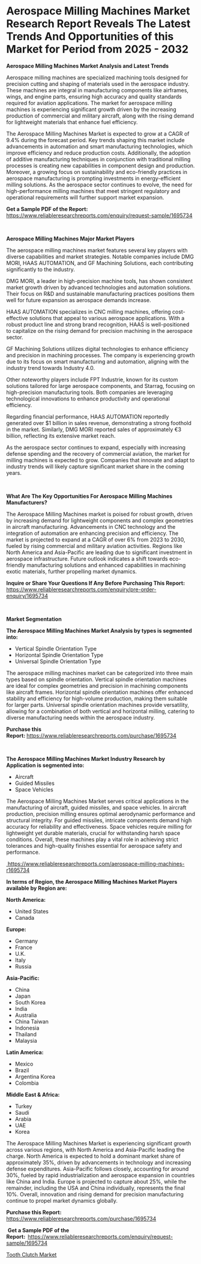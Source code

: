<p><h1>Aerospace Milling Machines Market Research Report Reveals The Latest Trends And Opportunities of this Market for Period from 2025 - 2032</h1></p><p><strong>Aerospace Milling Machines Market Analysis and Latest Trends</strong></p>
<p><p>Aerospace milling machines are specialized machining tools designed for precision cutting and shaping of materials used in the aerospace industry. These machines are integral in manufacturing components like airframes, wings, and engine parts, ensuring high accuracy and quality standards required for aviation applications. The market for aerospace milling machines is experiencing significant growth driven by the increasing production of commercial and military aircraft, along with the rising demand for lightweight materials that enhance fuel efficiency.</p><p>The Aerospace Milling Machines Market is expected to grow at a CAGR of 9.4% during the forecast period. Key trends shaping this market include advancements in automation and smart manufacturing technologies, which improve efficiency and reduce production costs. Additionally, the adoption of additive manufacturing techniques in conjunction with traditional milling processes is creating new capabilities in component design and production. Moreover, a growing focus on sustainability and eco-friendly practices in aerospace manufacturing is prompting investments in energy-efficient milling solutions. As the aerospace sector continues to evolve, the need for high-performance milling machines that meet stringent regulatory and operational requirements will further support market expansion.</p></p>
<p><strong>Get a Sample PDF of the Report:&nbsp;</strong> <a href="https://www.reliableresearchreports.com/enquiry/request-sample/1695734?utm_campaign=2002&utm_medium=2&utm_source=Github&utm_content=ia&utm_term=08012025&utm_id=aerospace-milling-machines">https://www.reliableresearchreports.com/enquiry/request-sample/1695734</a></p>
<p>&nbsp;</p>
<p><strong>Aerospace Milling Machines Major Market Players</strong></p>
<p><p>The aerospace milling machines market features several key players with diverse capabilities and market strategies. Notable companies include DMG MORI, HAAS AUTOMATION, and GF Machining Solutions, each contributing significantly to the industry.</p><p>DMG MORI, a leader in high-precision machine tools, has shown consistent market growth driven by advanced technologies and automation solutions. Their focus on R&D and sustainable manufacturing practices positions them well for future expansion as aerospace demands increase.</p><p>HAAS AUTOMATION specializes in CNC milling machines, offering cost-effective solutions that appeal to various aerospace applications. With a robust product line and strong brand recognition, HAAS is well-positioned to capitalize on the rising demand for precision machining in the aerospace sector.</p><p>GF Machining Solutions utilizes digital technologies to enhance efficiency and precision in machining processes. The company is experiencing growth due to its focus on smart manufacturing and automation, aligning with the industry trend towards Industry 4.0.</p><p>Other noteworthy players include FPT Industrie, known for its custom solutions tailored for large aerospace components, and Starrag, focusing on high-precision manufacturing tools. Both companies are leveraging technological innovations to enhance productivity and operational efficiency.</p><p>Regarding financial performance, HAAS AUTOMATION reportedly generated over $1 billion in sales revenue, demonstrating a strong foothold in the market. Similarly, DMG MORI reported sales of approximately €3 billion, reflecting its extensive market reach.</p><p>As the aerospace sector continues to expand, especially with increasing defense spending and the recovery of commercial aviation, the market for milling machines is expected to grow. Companies that innovate and adapt to industry trends will likely capture significant market share in the coming years.</p></p>
<p>&nbsp;</p>
<p><strong>What Are The Key Opportunities For Aerospace Milling Machines Manufacturers?</strong></p>
<p><p>The Aerospace Milling Machines market is poised for robust growth, driven by increasing demand for lightweight components and complex geometries in aircraft manufacturing. Advancements in CNC technology and the integration of automation are enhancing precision and efficiency. The market is projected to expand at a CAGR of over 6% from 2023 to 2030, fueled by rising commercial and military aviation activities. Regions like North America and Asia-Pacific are leading due to significant investment in aerospace infrastructure. Future outlook indicates a shift towards eco-friendly manufacturing solutions and enhanced capabilities in machining exotic materials, further propelling market dynamics.</p></p>
<p><strong>Inquire or Share Your Questions If Any Before Purchasing This Report:</strong> <a href="https://www.reliableresearchreports.com/enquiry/pre-order-enquiry/1695734?utm_campaign=2002&utm_medium=2&utm_source=Github&utm_content=ia&utm_term=08012025&utm_id=aerospace-milling-machines">https://www.reliableresearchreports.com/enquiry/pre-order-enquiry/1695734</a></p>
<p>&nbsp;</p>
<p><strong>Market Segmentation</strong></p>
<p><strong>The Aerospace Milling Machines Market Analysis by types is segmented into:</strong></p>
<p><ul><li>Vertical Spindle Orientation Type</li><li>Horizontal Spindle Orientation Type</li><li>Universal Spindle Orientation Type</li></ul></p>
<p><p>The aerospace milling machines market can be categorized into three main types based on spindle orientation. Vertical spindle orientation machines are ideal for complex geometries and precision in machining components like aircraft frames. Horizontal spindle orientation machines offer enhanced stability and efficiency for high-volume production, making them suitable for larger parts. Universal spindle orientation machines provide versatility, allowing for a combination of both vertical and horizontal milling, catering to diverse manufacturing needs within the aerospace industry.</p></p>
<p><strong>Purchase this Report:&nbsp;</strong><a href="https://www.reliableresearchreports.com/purchase/1695734?utm_campaign=2002&utm_medium=2&utm_source=Github&utm_content=ia&utm_term=08012025&utm_id=aerospace-milling-machines">https://www.reliableresearchreports.com/purchase/1695734</a></p>
<p>&nbsp;</p>
<p><strong>The Aerospace Milling Machines Market Industry Research by Application is segmented into:</strong></p>
<p><ul><li>Aircraft</li><li>Guided Missiles</li><li>Space Vehicles</li></ul></p>
<p><p>The Aerospace Milling Machines Market serves critical applications in the manufacturing of aircraft, guided missiles, and space vehicles. In aircraft production, precision milling ensures optimal aerodynamic performance and structural integrity. For guided missiles, intricate components demand high accuracy for reliability and effectiveness. Space vehicles require milling for lightweight yet durable materials, crucial for withstanding harsh space conditions. Overall, these machines play a vital role in achieving strict tolerances and high-quality finishes essential for aerospace safety and performance.</p></p>
<p><a href="https://www.reliableresearchreports.com/aerospace-milling-machines-r1695734?utm_campaign=2002&utm_medium=2&utm_source=Github&utm_content=ia&utm_term=08012025&utm_id=aerospace-milling-machines">&nbsp;https://www.reliableresearchreports.com/aerospace-milling-machines-r1695734</a></p>
<p><strong>In terms of Region, the Aerospace Milling Machines Market Players available by Region are:</strong></p>
<p>
    <p> <strong> North America: </strong>
        <ul>
            <li>United States</li>
            <li>Canada</li>
        </ul>
        </p> 
    <p> <strong> Europe: </strong>
        <ul>
            <li>Germany</li>
            <li>France</li>
            <li>U.K.</li>
            <li>Italy</li>
            <li>Russia</li>
        </ul>
        </p> 
    <p> <strong> Asia-Pacific: </strong>
        <ul>
            <li>China</li>
            <li>Japan</li>
            <li>South Korea</li>
            <li>India</li>
            <li>Australia</li>
            <li>China Taiwan</li>
            <li>Indonesia</li>
            <li>Thailand</li>
            <li>Malaysia</li>
        </ul>
        </p> 
    <p> <strong> Latin America: </strong>
        <ul>
            <li>Mexico</li>
            <li>Brazil</li>
            <li>Argentina Korea</li>
            <li>Colombia</li>
        </ul>
        </p> 
    <p> <strong> Middle East & Africa: </strong>
        <ul>
            <li>Turkey</li>
            <li>Saudi</li>
            <li>Arabia</li>
            <li>UAE</li>
            <li>Korea</li>
        </ul>
    </p>
    </p>
<p><p>The Aerospace Milling Machines Market is experiencing significant growth across various regions, with North America and Asia-Pacific leading the charge. North America is expected to hold a dominant market share of approximately 35%, driven by advancements in technology and increasing defense expenditures. Asia-Pacific follows closely, accounting for around 30%, fueled by rapid industrialization and aerospace expansion in countries like China and India. Europe is projected to capture about 25%, while the remainder, including the USA and China individually, represents the final 10%. Overall, innovation and rising demand for precision manufacturing continue to propel market dynamics globally.</p></p>
<p><strong>Purchase this Report: </strong><a href="https://www.reliableresearchreports.com/purchase/1695734?utm_campaign=2002&utm_medium=2&utm_source=Github&utm_content=ia&utm_term=08012025&utm_id=aerospace-milling-machines">https://www.reliableresearchreports.com/purchase/1695734</a></p>
<p>&nbsp;<strong>Get a Sample PDF of the Report:&nbsp;&nbsp;</strong><a href="https://www.reliableresearchreports.com/enquiry/request-sample/1695734?utm_campaign=2002&utm_medium=2&utm_source=Github&utm_content=ia&utm_term=08012025&utm_id=aerospace-milling-machines">https://www.reliableresearchreports.com/enquiry/request-sample/1695734</a></p>
<p><strong></strong></p>
<p><p><a href="https://github.com/nathandecarvalho/Market-Research-Report-List-5/blob/main/tooth-clutch-market.md?utm_campaign=2002&utm_medium=2&utm_source=Github&utm_content=ia&utm_term=08012025&utm_id=aerospace-milling-machines">Tooth Clutch Market</a></p></p>